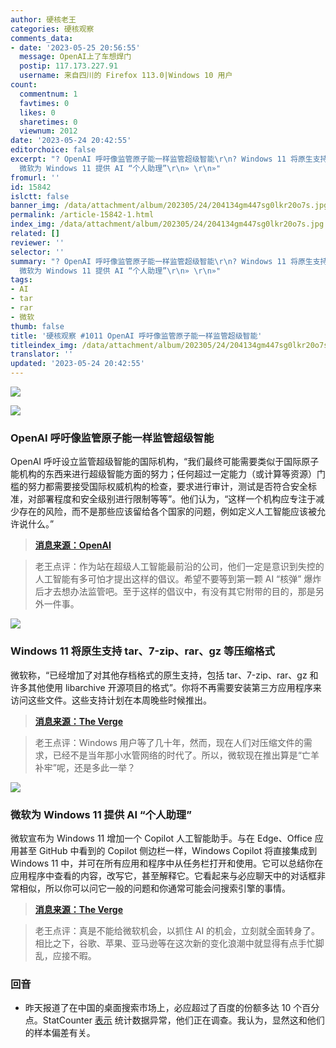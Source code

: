 ```yaml
---
author: 硬核老王
categories: 硬核观察
comments_data:
- date: '2023-05-25 20:56:55'
  message: OpenAI上了车想焊门
  postip: 117.173.227.91
  username: 来自四川的 Firefox 113.0|Windows 10 用户
count:
  commentnum: 1
  favtimes: 0
  likes: 0
  sharetimes: 0
  viewnum: 2012
date: '2023-05-24 20:42:55'
editorchoice: false
excerpt: "? OpenAI 呼吁像监管原子能一样监管超级智能\r\n? Windows 11 将原生支持 tar、7-zip、rar、gz 等压缩格式\r\n?
  微软为 Windows 11 提供 AI “个人助理”\r\n» \r\n»"
fromurl: ''
id: 15842
islctt: false
banner_img: /data/attachment/album/202305/24/204134gm447sg0lkr20o7s.jpg
permalink: /article-15842-1.html
index_img: /data/attachment/album/202305/24/204134gm447sg0lkr20o7s.jpg
related: []
reviewer: ''
selector: ''
summary: "? OpenAI 呼吁像监管原子能一样监管超级智能\r\n? Windows 11 将原生支持 tar、7-zip、rar、gz 等压缩格式\r\n?
  微软为 Windows 11 提供 AI “个人助理”\r\n» \r\n»"
tags:
- AI
- tar
- rar
- 微软
thumb: false
title: '硬核观察 #1011 OpenAI 呼吁像监管原子能一样监管超级智能'
titleindex_img: /data/attachment/album/202305/24/204134gm447sg0lkr20o7s.jpg
translator: ''
updated: '2023-05-24 20:42:55'
---
```


![](/data/attachment/album/202305/24/204134gm447sg0lkr20o7s.jpg)


![](/data/attachment/album/202305/24/204146k73d1dlbsdl7bsb9.jpg)


### OpenAI 呼吁像监管原子能一样监管超级智能


OpenAI 呼吁设立监管超级智能的国际机构，“我们最终可能需要类似于国际原子能机构的东西来进行超级智能方面的努力；任何超过一定能力（或计算等资源）门槛的努力都需要接受国际权威机构的检查，要求进行审计，测试是否符合安全标准，对部署程度和安全级别进行限制等等”。他们认为，“这样一个机构应专注于减少存在的风险，而不是那些应该留给各个国家的问题，例如定义人工智能应该被允许说什么。”



> 
> **[消息来源：OpenAI](https://openai.com/blog/governance-of-superintelligence)**
> 
> 
> 



> 
> 老王点评：作为站在超级人工智能最前沿的公司，他们一定是意识到失控的人工智能有多可怕才提出这样的倡议。希望不要等到第一颗 AI “核弹” 爆炸后才去想办法监管吧。至于这样的倡议中，有没有其它附带的目的，那是另外一件事。
> 
> 
> 


![](/data/attachment/album/202305/24/204157sc2r33t06y0hv637.jpg)


### Windows 11 将原生支持 tar、7-zip、rar、gz 等压缩格式


微软称，“已经增加了对其他存档格式的原生支持，包括 tar、7-zip、rar、gz 和许多其他使用 libarchive 开源项目的格式”。你将不再需要安装第三方应用程序来访问这些文件。这些支持计划在本周晚些时候推出。



> 
> **[消息来源：The Verge](https://www.theverge.com/2023/5/23/23734625/microsoft-windows-11-rar-support-native)**
> 
> 
> 



> 
> 老王点评：Windows 用户等了几十年，然而，现在人们对压缩文件的需求，已经不是当年那小水管网络的时代了。所以，微软现在推出算是“亡羊补牢”呢，还是多此一举？
> 
> 
> 


![](/data/attachment/album/202305/24/204227rcomtosqmno8noc2.jpg)


### 微软为 Windows 11 提供 AI “个人助理”


微软宣布为 Windows 11 增加一个 Copilot 人工智能助手。与在 Edge、Office 应用甚至 GitHub 中看到的 Copilot 侧边栏一样，Windows Copilot 将直接集成到 Windows 11 中，并可在所有应用和程序中从任务栏打开和使用。它可以总结你在应用程序中查看的内容，改写它，甚至解释它。它看起来与必应聊天中的对话框非常相似，所以你可以问它一般的问题和你通常可能会问搜索引擎的事情。



> 
> **[消息来源：The Verge](https://www.theverge.com/2023/5/23/23732454/microsoft-ai-windows-11-copilot-build)**
> 
> 
> 



> 
> 老王点评：真是不能给微软机会，以抓住 AI 的机会，立刻就全面转身了。相比之下，谷歌、苹果、亚马逊等在这次新的变化浪潮中就显得有点手忙脚乱，应接不暇。
> 
> 
> 


### 回音


* 昨天报道了在中国的桌面搜索市场上，必应超过了百度的份额多达 10 个百分点。StatCounter [表示](https://pandaily.com/research-institute-responds-to-bing-overtaking-baidus-desktop-market-share-in-china/) 统计数据异常，他们正在调查。我认为，显然这和他们的样本偏差有关。